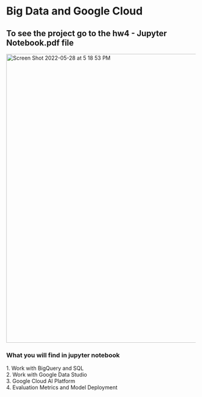 # Big Data and Google Cloud
<h2>To see the project go to the hw4 - Jupyter Notebook.pdf file </h2>
<img width="767" alt="Screen Shot 2022-05-28 at 5 18 53 PM" src="https://user-images.githubusercontent.com/89800281/170844475-58bbc2ec-93c3-4bbe-ad0d-eeaeb50c92eb.png">

<h3>What you will find in jupyter notebook </h3>
1. Work with BigQuery and SQL </br>
2. Work with Google Data Studio</br>
3. Google Cloud AI Platform</br>
4. Evaluation Metrics and Model Deployment</br>

